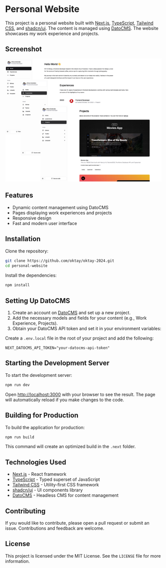 # Personal Website

This project is a personal website built with [Next.js](https://nextjs.org/), [TypeScript](https://www.typescriptlang.org/), [Tailwind CSS](https://tailwindcss.com/), and [shadcn/ui](https://github.com/shadcn/ui). The content is managed using [DatoCMS](https://www.datocms.com/). The website showcases my work experience and projects.

## Screenshot

<img src=".github/screenshot.png" />

## Features

- Dynamic content management using DatoCMS
- Pages displaying work experiences and projects
- Responsive design
- Fast and modern user interface

## Installation

Clone the repository:

```bash
git clone https://github.com/oktay/oktay-2024.git
cd personal-website
```

Install the dependencies:

```bash
npm install
```

## Setting Up DatoCMS

1. Create an account on [DatoCMS](https://www.datocms.com/) and set up a new project.
2. Add the necessary models and fields for your content (e.g., Work Experience, Projects).
3. Obtain your DatoCMS API token and set it in your environment variables:

Create a `.env.local` file in the root of your project and add the following:

```plaintext
NEXT_DATOCMS_API_TOKEN="your-datocms-api-token"
```

## Starting the Development Server

To start the development server:

```bash
npm run dev
```

Open [http://localhost:3000](http://localhost:3000) with your browser to see the result. The page will automatically reload if you make changes to the code.

## Building for Production

To build the application for production:

```bash
npm run build
```

This command will create an optimized build in the `.next` folder.


## Technologies Used

- [Next.js](https://nextjs.org/) - React framework
- [TypeScript](https://www.typescriptlang.org/) - Typed superset of JavaScript
- [Tailwind CSS](https://tailwindcss.com/) - Utility-first CSS framework
- [shadcn/ui](https://github.com/shadcn/ui) - UI components library
- [DatoCMS](https://www.datocms.com/) - Headless CMS for content management

## Contributing

If you would like to contribute, please open a pull request or submit an issue. Contributions and feedback are welcome.

## License

This project is licensed under the MIT License. See the `LICENSE` file for more information.

